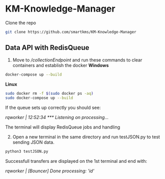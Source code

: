 # KM-Knowledge-Manager
Clone the repo
``` bash
git clone https://github.com/smartkms/KM-Knowledge-Manager
```
## Data API with RedisQueue
1. Move to */collectionEndpoint* and run these commands to clear containers and establish the docker
**Windows**
``` bash
docker-compose up --build
```
**Linux**
``` bash
sudo docker rm -f $(sudo docker ps -aq)
sudo docker-compose up --build
```
If the queue sets up correctly you should see:

*rqworker    | 12:52:34 *** Listening on processing...*

The terminal will display RedisQueue jobs and handling

2. Open a new terminal in the same directory and run testJSON.py to test sending JSON data.
``` bash
python3 testJSON.py
```
Successfull transfers are displayed on the 1st terminal and end with:

*rqworker    | [Bouncer] Done processing: 'id'*
